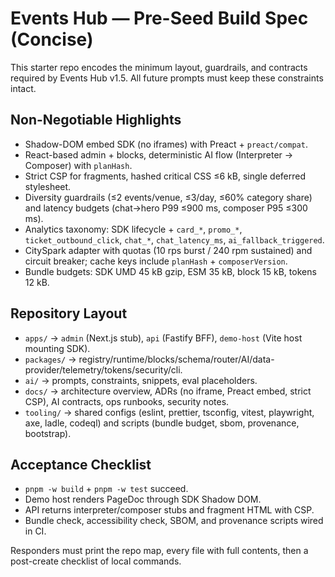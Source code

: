 # Events Hub — Pre-Seed Build Spec (Concise)

This starter repo encodes the minimum layout, guardrails, and contracts required by Events Hub v1.5. All future prompts must keep these constraints intact.

## Non-Negotiable Highlights
- Shadow-DOM embed SDK (no iframes) with Preact + `preact/compat`.
- React-based admin + blocks, deterministic AI flow (Interpreter → Composer) with `planHash`.
- Strict CSP for fragments, hashed critical CSS ≤6 kB, single deferred stylesheet.
- Diversity guardrails (≤2 events/venue, ≤3/day, ≤60% category share) and latency budgets (chat→hero P99 ≤900 ms, composer P95 ≤300 ms).
- Analytics taxonomy: SDK lifecycle + `card_*`, `promo_*`, `ticket_outbound_click`, `chat_*`, `chat_latency_ms`, `ai_fallback_triggered`.
- CitySpark adapter with quotas (10 rps burst / 240 rpm sustained) and circuit breaker; cache keys include `planHash` + `composerVersion`.
- Bundle budgets: SDK UMD 45 kB gzip, ESM 35 kB, block 15 kB, tokens 12 kB.

## Repository Layout
- `apps/` → `admin` (Next.js stub), `api` (Fastify BFF), `demo-host` (Vite host mounting SDK).
- `packages/` → registry/runtime/blocks/schema/router/AI/data-provider/telemetry/tokens/security/cli.
- `ai/` → prompts, constraints, snippets, eval placeholders.
- `docs/` → architecture overview, ADRs (no iframe, Preact embed, strict CSP), AI contracts, ops runbooks, security notes.
- `tooling/` → shared configs (eslint, prettier, tsconfig, vitest, playwright, axe, ladle, codeql) and scripts (bundle budget, sbom, provenance, bootstrap).

## Acceptance Checklist
- `pnpm -w build` + `pnpm -w test` succeed.
- Demo host renders PageDoc through SDK Shadow DOM.
- API returns interpreter/composer stubs and fragment HTML with CSP.
- Bundle check, accessibility check, SBOM, and provenance scripts wired in CI.

Responders must print the repo map, every file with full contents, then a post-create checklist of local commands.
